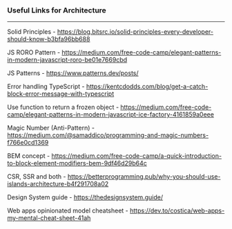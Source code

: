 ### Useful Links for Architecture
---

Solid Principles - https://blog.bitsrc.io/solid-principles-every-developer-should-know-b3bfa96bb688

JS RORO Pattern - https://medium.com/free-code-camp/elegant-patterns-in-modern-javascript-roro-be01e7669cbd

JS Patterns - https://www.patterns.dev/posts/

Error handling TypeScript - https://kentcdodds.com/blog/get-a-catch-block-error-message-with-typescript

Use function to return a frozen object - https://medium.com/free-code-camp/elegant-patterns-in-modern-javascript-ice-factory-4161859a0eee

Magic Number (Anti-Pattern) - https://medium.com/@samaddico/programming-and-magic-numbers-f766e0cd1369

BEM concept - https://medium.com/free-code-camp/a-quick-introduction-to-block-element-modifiers-bem-9df46d29b64c

CSR, SSR and both - https://betterprogramming.pub/why-you-should-use-islands-architecture-b4f291708a02

Design System guide - https://thedesignsystem.guide/

Web apps opinionated model cheatsheet - https://dev.to/costica/web-apps-my-mental-cheat-sheet-41ah
